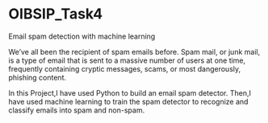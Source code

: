 # OIBSIP_Task4
Email spam detection with machine learning

We’ve all been the recipient of spam emails before. Spam mail, or junk mail, is a type of email
that is sent to a massive number of users at one time, frequently containing cryptic
messages, scams, or most dangerously, phishing content.

In this Project,I have used Python to build an email spam detector. Then,I have used machine learning to
train the spam detector to recognize and classify emails into spam and non-spam. 
